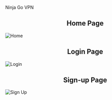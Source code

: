 Ninja Go VPN

<div align="center"><h2><strong>Home Page</strong></h2></div>

![Home](https://user-images.githubusercontent.com/78834746/282942920-87261c01-ae07-40bb-bb33-a31b551da5fe.jpg)

<div align="center"><h2><strong>Login Page</strong></h2></div>

![Login](https://user-images.githubusercontent.com/78834746/282943047-cafd0fcf-3a7a-432b-afbf-47f336b73e83.jpg)

<div align="center"><h2><strong>Sign-up Page</strong></h2></div>

![Sign Up](https://user-images.githubusercontent.com/78834746/282944393-2410d384-4f2e-42a0-8f6f-8cf5cd9bf017.jpg)
